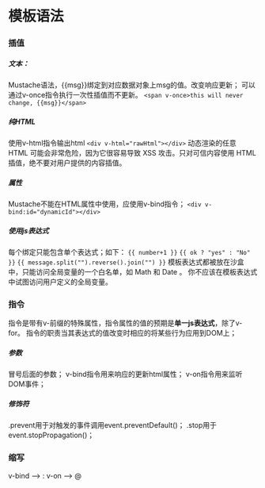 # 模板语法
### 插值
##### 文本：
Mustache语法，{{msg}}绑定到对应数据对象上msg的值。改变响应更新；
可以通过v-once指令执行一次性插值而不更新。
`<span v-once>this will never change, {{msg}}</span>`
##### 纯HTML
使用v-html指令输出html
`<div v-html="rawHtml"></div>`
动态渲染的任意 HTML 可能会非常危险，因为它很容易导致 XSS 攻击。只对可信内容使用 HTML 插值，绝不要对用户提供的内容插值。
##### 属性
Mustache不能在HTML属性中使用，应使用v-bind指令；
`<div v-bind:id="dynamicId"></div>`
##### 使用js表达式
每个绑定只能包含单个表达式；如下：
`{{ number+1 }}`
`{{ ok ? "yes" : "No" }}`
`{{ message.split("").reverse().join("") }}`
模板表达式都被放在沙盒中，只能访问全局变量的一个白名单，如 Math 和 Date 。
你不应该在模板表达式中试图访问用户定义的全局变量。
### 指令
指令是带有v-前缀的特殊属性，指令属性的值的预期是**单一js表达式**，除了v-for。
指令的职责当其表达式的值改变时相应的将某些行为应用到DOM上；
##### 参数
冒号后面的参数；
v-bind指令用来响应的更新html属性；
v-on指令用来监听DOM事件；
##### 修饰符
.prevent用于对触发的事件调用event.preventDefault()；
.stop用于event.stopPropagation()；
### 缩写
v-bind --> :
v-on --> @